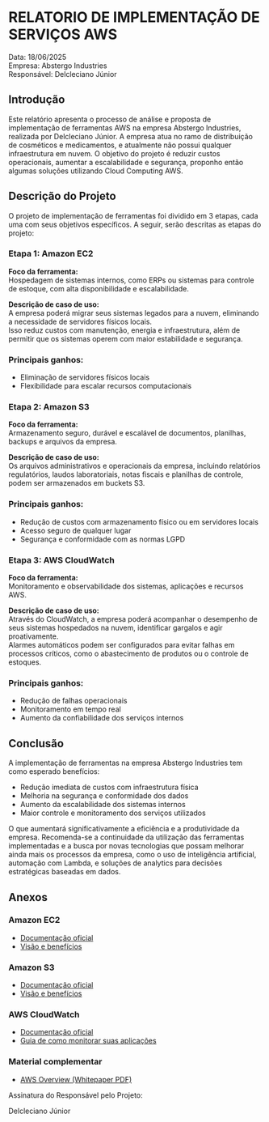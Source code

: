 # RELATORIO DE IMPLEMENTAÇÃO DE SERVIÇOS AWS

Data: 18/06/2025<br>
Empresa: Abstergo Industries<br>
Responsável: Delcleciano Júnior

## Introdução
Este relatório apresenta o processo de análise e proposta de implementação de 
ferramentas AWS na empresa Abstergo Industries, realizada por Delcleciano Júnior. 
A empresa atua no ramo de distribuição de cosméticos e medicamentos, 
e atualmente não possui qualquer infraestrutura em nuvem. O objetivo do projeto é reduzir custos operacionais, 
aumentar a escalabilidade e segurança, proponho então algumas soluções utilizando Cloud Computing AWS.

## Descrição do Projeto
O projeto de implementação de ferramentas foi dividido em 3 etapas, cada uma com seus objetivos específicos. 
A seguir, serão descritas as etapas do projeto:

### Etapa 1: Amazon EC2

**Foco da ferramenta:**  
Hospedagem de sistemas internos, como ERPs ou sistemas para controle de estoque, com alta disponibilidade e escalabilidade.

**Descrição de caso de uso:**  
A empresa poderá migrar seus sistemas legados para a nuvem, eliminando a necessidade de servidores físicos locais.  
Isso reduz custos com manutenção, energia e infraestrutura, além de permitir que os sistemas operem com maior estabilidade e segurança.

### Principais ganhos:
- Eliminação de servidores físicos locais
- Flexibilidade para escalar recursos computacionais

### Etapa 2: Amazon S3

**Foco da ferramenta:**  
Armazenamento seguro, durável e escalável de documentos, planilhas, backups e arquivos da empresa.

**Descrição de caso de uso:**  
Os arquivos administrativos e operacionais da empresa, incluindo relatórios regulatórios, laudos laboratoriais, notas fiscais e planilhas de controle, podem ser armazenados em buckets S3.

### Principais ganhos:
- Redução de custos com armazenamento físico ou em servidores locais
- Acesso seguro de qualquer lugar
- Segurança e conformidade com as normas LGPD

### Etapa 3: AWS CloudWatch

**Foco da ferramenta:**  
Monitoramento e observabilidade dos sistemas, aplicações e recursos AWS.

**Descrição de caso de uso:**  
Através do CloudWatch, a empresa poderá acompanhar o desempenho de seus sistemas hospedados na nuvem, identificar gargalos e agir proativamente.  
Alarmes automáticos podem ser configurados para evitar falhas em processos críticos, como o abastecimento de produtos ou o controle de estoques.

### Principais ganhos:
- Redução de falhas operacionais
- Monitoramento em tempo real
- Aumento da confiabilidade dos serviços internos


## Conclusão

A implementação de ferramentas na empresa Abstergo Industries tem como esperado benefícios:

- Redução imediata de custos com infraestrutura física
- Melhoria na segurança e conformidade dos dados
- Aumento da escalabilidade dos sistemas internos
- Maior controle e monitoramento dos serviços utilizados

O que aumentará significativamente a eficiência e a produtividade da empresa. 
Recomenda-se a continuidade da utilização das ferramentas implementadas e a busca por 
novas tecnologias que possam melhorar ainda mais os processos da empresa, 
como o uso de inteligência artificial, automação com Lambda, 
e soluções de analytics para decisões estratégicas baseadas em dados.

## Anexos

### Amazon EC2

- [Documentação oficial](https://docs.aws.amazon.com/ec2/)
- [Visão e benefícios](https://aws.amazon.com/pt/ec2/)

### Amazon S3

- [Documentação oficial](https://docs.aws.amazon.com/s3/)
- [Visão e benefícios](https://aws.amazon.com/pt/s3/)

### AWS CloudWatch

- [Documentação oficial](https://docs.aws.amazon.com/cloudwatch/)
- [Guia de como monitorar suas aplicações](https://aws.amazon.com/pt/cloudwatch/getting-started/)

### Material complementar

- [AWS Overview (Whitepaper PDF)](https://d1.awsstatic.com/whitepapers/aws-overview.pdf)

Assinatura do Responsável pelo Projeto:

Delcleciano Júnior